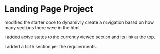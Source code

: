 # Landing Page Project

modified the starter code to dynamivlly create a navigation based on how many sections there were in the html.

I added active states to the currently viewed section and its link at the top.

I added a forth section per the requirerments.
